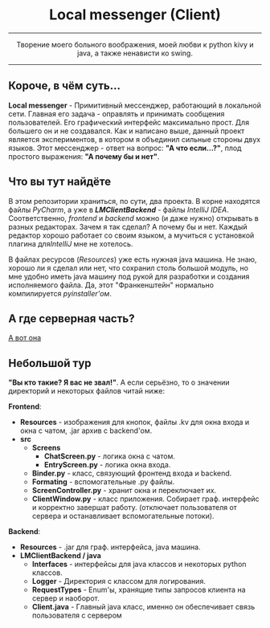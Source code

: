 <h1 align="center">Local messenger (Client)</h1> 

* **

<p align="center">Творение моего больного воображения, моей любви к python kivy и java, а также ненависти ко swing.</p>

* **

## Короче, в чём суть... 

**Local messenger** - Примитивный мессенджер, работающий в локальной сети. Главная его задача - оправлять и принимать
сообщения пользователей. Его графический интерфейс максимально прост. Для большего он и не создавался. 
Как и написано выше, данный проект является экспериментов, в котором я объединил сильные стороны двух языков.
Этот мессенджер - ответ на вопрос: **"А что если...?"**, плод простого выражения: **"А почему бы и нет"**.

## Что вы тут найдёте
В этом репозитории храниться, по сути, два проекта. В корне находятся файлы *PyCharm*, а уже в **_LMClientBackend_** -
файлы *IntelliJ IDEA*. Соответственно, *frontend* и *backend* можно (и даже нужно) открывать в разных редакторах. 
Зачем я так сделал? А почему бы и нет. Каждый редактор хорошо работает со своим языком, а мучиться с установкой 
плагина для*IntelliJ* мне не хотелось.  

В файлах ресурсов (*Resources*) уже есть нужная java машина. Не знаю, хорошо ли я сделал или нет, 
что сохранил столь большой модуль, но мне удобно иметь java машину под рукой для разработки 
и создания исполняемого файла. Да, этот "Франкенштейн" нормально компилируется *pyinstaller'ом*. 

## А где серверная часть?
<a href="https://github.com/NIKITOS-V/Local_Manager_-Server-.git">А вот она </a>

## Небольшой тур
**"Вы кто такие? Я вас не звал!"**. А если серьёзно, то о значении директорий и некоторых файлов
читай ниже:

**Frontend**:

* **Resources** - изображения для кнопок, файлы .kv для окна входа и окна с чатом, .jar архив с backend'ом.
* **src**
  * **Screens**
    * **ChatScreen.py** - логика окна с чатом.
    * **EntryScreen.py** - логика окна входа.
  * **Binder.py** - класс, связующий фронтенд входа и backend.
  * **Formating** - вспомогательные .py файлы.
  * **ScreenController.py** - хранит окна и переключает их.
  * **ClientWindow.py** - класс приложения. Собирает граф. интерфейс и корректно завершат работу.
    (отключает пользователя от сервера и останавливает вспомогательные потоки).

**Backend**:  

* **Resources** - .jar для граф. интерфейса, java машина.
* **LMClientBackend / java**
  * **Interfaces** - интерфейсы для java классов и некоторых python классов.
  * **Logger** - Директория с классом для логирования.
  * **RequestTypes** - Enum'ы, хранящие типы запросов клиента на сервер и наоборот.
  * **Client.java** - Главный java класс, именно он обеспечивает связь пользователя с сервером
